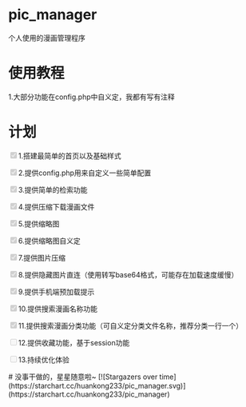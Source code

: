 # pic_manager
个人使用的漫画管理程序
# 使用教程
1.大部分功能在config.php中自义定，我都有写有注释
# 计划
<p><input type="checkbox" checked="checked" disabled/>1.搭建最简单的首页以及基础样式</p>
<p><input type="checkbox" checked="checked" disabled/>2.提供config.php用来自定义一些简单配置</p>
<p><input type="checkbox" checked="checked" disabled/>3.提供简单的检索功能</p>
<p><input type="checkbox" checked="checked" disabled/>4.提供压缩下载漫画文件</p>
<p><input type="checkbox" checked="checked" disabled/>5.提供缩略图</p>
<p><input type="checkbox" checked="checked" disabled/>6.提供缩略图自义定</p>
<p><input type="checkbox" checked="checked" disabled/>7.提供图片压缩</p>
<p><input type="checkbox" checked="checked" disabled/>8.提供隐藏图片直连（使用转写base64格式，可能存在加载速度缓慢）</p>
<p><input type="checkbox" checked="checked" disabled/>9.提供手机端预加载提示</p>
<p><input type="checkbox" checked="checked" disabled/>10.提供搜索漫画名称功能</p>
<p><input type="checkbox" checked="checked" disabled/>11.提供搜索漫画分类功能（可自义定分类文件名称，推荐分类一行一个）</p>
<p><input type="checkbox" disabled/>12.提供收藏功能，基于session功能</p>
<p><input type="checkbox" disabled/>13.持续优化体验</p>
# 没事干做的，星星随意啦~
[![Stargazers over time](https://starchart.cc/huankong233/pic_manager.svg)](https://starchart.cc/huankong233/pic_manager)
